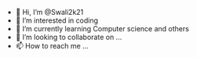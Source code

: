 - 👋 Hi, I’m @Swali2k21
- 👀 I’m interested in  coding
- 🌱 I’m currently learning  Computer science and others
- 💞️ I’m looking to collaborate on ...
- 📫 How to reach me ...

<!---
Swali2k21/Swali2k21 is a ✨ special ✨ repository because its `README.md` (this file) appears on your GitHub profile.
You can click the Preview link to take a look at your changes.
--->
